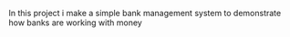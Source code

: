 In this project i make a simple bank management system to demonstrate how banks are working with money
